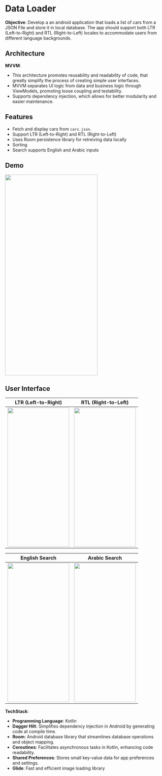 
# Data Loader

**Objective**: Develop a an android application that loads a list of cars from a JSON File and store it in local database. The app should support both LTR (Left-to-Right) and RTL (Right-to-Left) locales to accommodate users from
different language backgrounds.

## Architecture
 **MVVM**:
  - This architecture promotes reusability and readability of code, that greatly simplify the process of creating simple user interfaces.
  - MVVM separates UI logic from data and business logic through ViewModels, promoting loose coupling and testability.
  - Supports dependency injection, which allows for better modularity and easier maintenance.

## Features
- Fetch and display cars from `cars.json`.
- Support LTR (Left-to-Right) and RTL (Right-to-Left)
- Uses Room persistence library for retreiving data locally
- Sorting
- Search supports English and Arabic inputs


## Demo

<img src="https://github.com/clydeandroiddev/jczm-data-loader/blob/main/screenshots/Screen_recording_20240426_030032.gif" width="300" height="650"/>

## User Interface

|     LTR (Left-to-Right)                |        RTL (Right-to-Left)              | 
| -------------------------------------  | --------------------------------------- | 
| <img src='https://github.com/clydeandroiddev/jczm-data-loader/blob/main/screenshots/Screenshot_20240426_030113.png' width="200" height="450" /> | <img src='https://github.com/clydeandroiddev/jczm-data-loader/blob/main/screenshots/Screenshot_20240426_030138.png'  width="200" height="450" />   |


|     English Search                |        Arabic Search              |
| --------------------------------  | --------------------------------- |
| <img src='https://github.com/clydeandroiddev/jczm-data-loader/blob/main/screenshots/Screenshot_20240426_030302.png' width="200" height="450" /> | <img src='https://github.com/clydeandroiddev/jczm-data-loader/blob/main/screenshots/Screenshot_20240426_030242.png' width="200" height="450" />   |



**TechStack**:
- **Programming Language**: Kotlin
- **Dagger Hilt**: Simplifies dependency injection in Android by generating code at compile time.
- **Room**: Android database library that streamlines database operations and object mapping.
- **Coroutines**: Facilitates asynchronous tasks in Kotlin, enhancing code readability.
- **Shared Preferences**: Stores small key-value data for app preferences and settings.
- **Glide**: Fast and efficient image loading library
